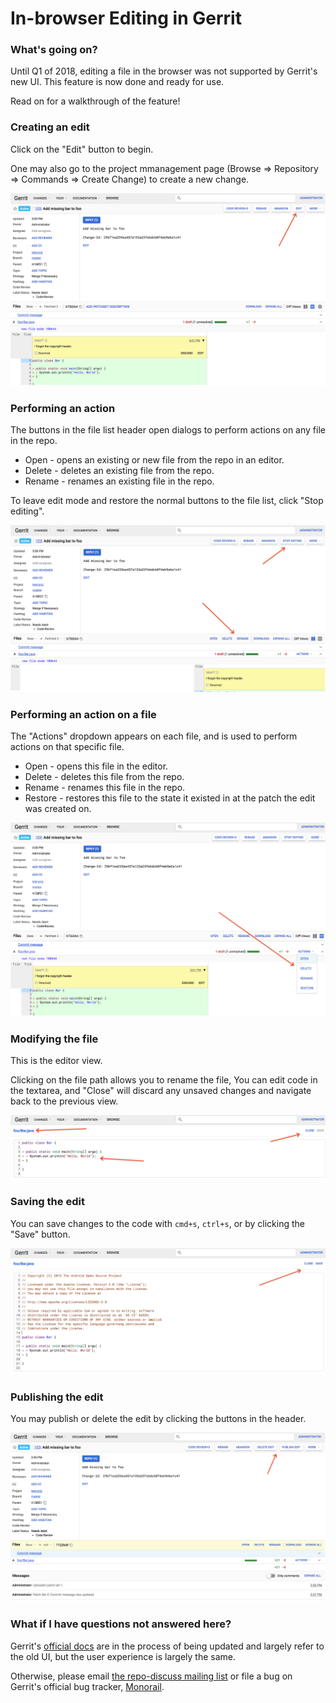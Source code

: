 # In-browser Editing in Gerrit

### What's going on?

Until Q1 of 2018, editing a file in the browser was not supported by Gerrit's
new UI. This feature is now done and ready for use.

Read on for a walkthrough of the feature!

### Creating an edit

Click on the "Edit" button to begin.

One may also go to the project mmanagement page (Browse => Repository =>
Commands => Create Change) to create a new change.

![](./img/into_edit.png)

### Performing an action

The buttons in the file list header open dialogs to perform actions on any file
in the repo.

*   Open - opens an existing or new file from the repo in an editor.
*   Delete - deletes an existing file from the repo.
*   Rename - renames an existing file in the repo.

To leave edit mode and restore the normal buttons to the file list, click "Stop
editing".

![](./img/in_edit_mode.png)

### Performing an action on a file

The "Actions" dropdown appears on each file, and is used to perform actions on
that specific file.

*   Open - opens this file in the editor.
*   Delete - deletes this file from the repo.
*   Rename - renames this file in the repo.
*   Restore - restores this file to the state it existed in at the patch the
edit was created on.

![](./img/actions_overflow.png)

### Modifying the file

This is the editor view.

Clicking on the file path allows you to rename the file, You can edit code in
the textarea, and "Close" will discard any unsaved changes and navigate back to
the previous view.

![](./img/in_editor.png)

### Saving the edit

You can save changes to the code with `cmd+s`, `ctrl+s`, or by clicking the
"Save" button.

![](./img/edit_made.png)

### Publishing the edit

You may publish or delete the edit by clicking the buttons in the header.



![](./img/edit_pending.png)

### What if I have questions not answered here?

Gerrit's [official docs](https://gerrit-review.googlesource.com/Documentation/user-inline-edit.html)
are in the process of being updated and largely refer to the old UI, but the
user experience is largely the same.

Otherwise, please email
[the repo-discuss mailing list](mailto:repo-discuss@google.com) or file a bug
on Gerrit's official bug tracker,
[Monorail](https://bugs.chromium.org/p/gerrit/issues/entry?template=PolyGerrit+Issue).
